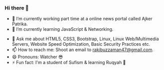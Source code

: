 ### Hi there 👋

- 🔭 I’m currently working part time at a online news portal called Ajker Patrika.
- 🌱 I’m currently learning JavaScript & Networking.
<!-- 👯 I’m looking to collaborate on ...
**- 🤔 I’m looking for help with ... -->
- 💬 Ask me about HTML5, CSS3, Bootstrap, Linux, Linux Web/Multimedia Servers, Website Speed Optimization, Basic Security Practices etc.
- 📫 How to reach me: Shoot an email to rakibuzzaman47@gmail.com.
- 😄 Pronouns: Watcher 😎
- ⚡ Fun fact: I'm a student of Sufism & learning Ruqyah 👻
<!--
**Rakibuzzaman47/rakibuzzaman47** is a ✨ _special_ ✨ repository because its `README.md` (this file) appears on your GitHub profile.

Here are some ideas to get you started:

- 🔭 I’m currently working on ...
- 🌱 I’m currently learning J
- 👯 I’m looking to collaborate on ...
- 🤔 I’m looking for help with ...
- 💬 Ask me about ...
- 📫 How to reach me: ...
- 😄 Pronouns: ...
- ⚡ Fun fact: ...
-->
